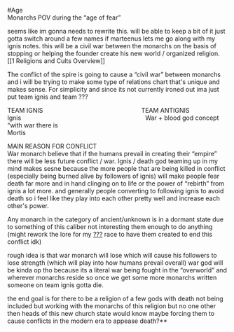 #Age  
Monarchs POV during the “age of fear”  
  
seems like im gonna needs to rewrite this. will be able to keep a bit of it just gotta switch around a few names if marteenus lets me go along with my ignis notes. this will be a civil war between the monarchs on the basis of stopping or helping the founder create his new world / organized religion. [[1 Religions and Cults Overview]]

The conflict of the spire is going to cause a “civil war” between monarchs and i will be trying to make some type of relations chart that's unique and makes sense. For simplicity and since its not currently ironed out ima just put team ignis and team ???  
  
TEAM IGNIS                                                         TEAM ANTIGNIS  
Ignis                                                                        War + blood god concept “with war there is  
Mortis                                



MAIN REASON FOR CONFLICT  
War monarch believe that if the humans prevail in creating their “empire” there will be less future conflict / war. Ignis / death god teaming up in my mind makes sesne because the more people that are being killed in conflict (especially being burned alive by followers of ignis) will make people fear death far more and in hand clinging on to life or the power of “rebirth” from ignis a lot more. and generally people converting to following ignis to avoid death so i feel like they play into each other pretty well and increase each other's power.  

  
Any monarch in the category of ancient/unknown is in a dormant state due to something of this caliber not interesting them enough to do anything (might rework the lore for my [???](https://trello.com/c/pGU7hwfw/18-heavy-wip-might-scrap) race to have them created to end this conflict idk)  
  
rough idea is that war monarch will lose which will cause his followers to lose strength (which will play into how humans prevail overall) war god will be kinda op tho because its a literal war being fought in the “overworld” and wherever monarchs reside so once we get some more monarchs written someone on team ignis gotta die.  
  
the end goal is for there to be a religion of a few gods with death not being included but working with the monarchs of this religion but no one other then heads of this new church state would know maybe forcing them to cause conflicts in the modern era to appease death?**
